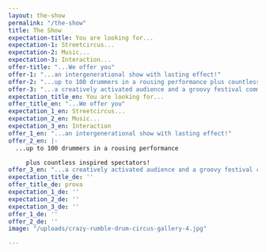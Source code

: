 ```yaml
---
layout: the-show
permalink: "/the-show"
title: The Show
expectation-title: You are looking for...
expectation-1: Streetcircus...
expectation-2: Music...
expectation-3: Interaction...
offer-title: "...We offer you"
offer-1: "...an intergenerational show with lasting effect!"
offer-2: "...up to 100 drummers in a rousing performance plus countless inspired spectators!"
offer-3: "...a creatively activated audience and a groovy festival community!"
expectation_title_en: You are looking for...
offer_title_en: "...We offer you"
expectation_1_en: Streetcircus...
expectation_2_en: Music...
expectation_3_en: Interaction
offer_1_en: "...an intergenerational show with lasting effect!"
offer_2_en: |-
  ...up to 100 drummers in a rousing performance

     plus countless inspired spectators!
offer_3_en: "...a creatively activated audience and a groovy festival community! "
expectation_title_de: ''
offer_title_de: prova
expectation_1_de: ''
expectation_2_de: ''
expectation_3_de: ''
offer_1_de: ''
offer_2_de: ''
image: "/uploads/crazy-rumble-drum-circus-gallery-4.jpg"

---
```

